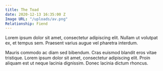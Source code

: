 ```yaml
---
title: The Toad
date: 2020-12-13 16:35:00 Z
Image URL: "/uploads/av.png"
Relationship: Fiend
---
```


Lorem ipsum dolor sit amet, consectetur adipiscing elit. Nullam ut volutpat ex, et tempus sem. Praesent varius augue vel pharetra interdum.

Mauris commodo ac diam sed bibendum. Cras euismod blandit eros vitae tristique. Lorem ipsum dolor sit amet, consectetur adipiscing elit. Proin aliquam est ut neque lacinia dignissim. Donec lacinia dictum rhoncus.